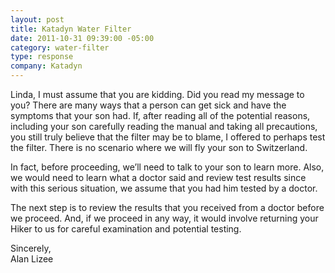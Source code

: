 ```yaml
--- 
layout: post
title: Katadyn Water Filter
date: 2011-10-31 09:39:00 -05:00
category: water-filter
type: response
company: Katadyn
---
```


Linda,
I must assume that you are kidding.  Did you read my message to you?  There are many ways that a person can get sick and have the symptoms that your son had.  If, after reading all of the potential reasons, including your son carefully reading the manual and taking all precautions, you still truly believe that the filter may be to blame, I offered to perhaps test the filter.  There is no scenario where we will fly your son to Switzerland.
 
In fact, before proceeding, we’ll need to talk to your son to learn more.  Also, we would need to learn what a doctor said and review test results since with this serious situation, we assume that you had him tested by a doctor. 
 
The next step is to review the results that you received from a doctor before we proceed. And, if we proceed in any way, it would involve returning your Hiker to us for careful examination and potential testing. 
 
Sincerely,  
Alan Lizee